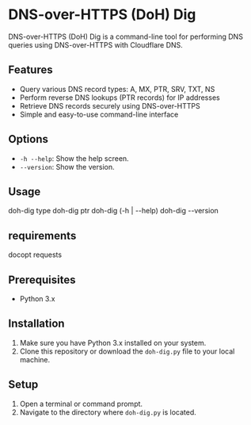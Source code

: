 # DNS-over-HTTPS (DoH) Dig

DNS-over-HTTPS (DoH) Dig is a command-line tool for performing DNS queries using DNS-over-HTTPS with Cloudflare DNS.

## Features

- Query various DNS record types: A, MX, PTR, SRV, TXT, NS
- Perform reverse DNS lookups (PTR records) for IP addresses
- Retrieve DNS records securely using DNS-over-HTTPS
- Simple and easy-to-use command-line interface


## Options

- `-h --help`: Show the help screen.
- `--version`: Show the version.

## Usage

  doh-dig type <type> <record> 
  doh-dig ptr <ip>
  doh-dig (-h | --help)
  doh-dig --version

## requirements

  docopt
  requests

## Prerequisites

- Python 3.x

## Installation

1. Make sure you have Python 3.x installed on your system.
2. Clone this repository or download the `doh-dig.py` file to your local machine.

## Setup

1. Open a terminal or command prompt.
2. Navigate to the directory where `doh-dig.py` is located.




